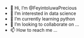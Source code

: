 - 👋 Hi, I’m @FeyintoluwaPrecious
- 👀 I’m interested in data science 
- 🌱 I’m currently learning python 
- 💞️ I’m looking to collaborate on ...
- 📫 How to reach me ...

<!---
FeyintoluwaPrecious/FeyintoluwaPrecious is a ✨ special ✨ repository because its `README.md` (this file) appears on your GitHub profile.
You can click the Preview link to take a look at your changes.
--->
